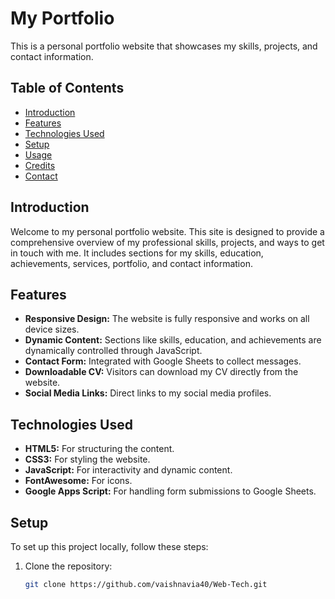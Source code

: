 # My Portfolio

This is a personal portfolio website that showcases my skills, projects, and contact information.

## Table of Contents

- [Introduction](#introduction)
- [Features](#features)
- [Technologies Used](#technologies-used)
- [Setup](#setup)
- [Usage](#usage)
- [Credits](#credits)
- [Contact](#contact)

## Introduction

Welcome to my personal portfolio website. This site is designed to provide a comprehensive overview of my professional skills, projects, and ways to get in touch with me. It includes sections for my skills, education, achievements, services, portfolio, and contact information.

## Features

- **Responsive Design:** The website is fully responsive and works on all device sizes.
- **Dynamic Content:** Sections like skills, education, and achievements are dynamically controlled through JavaScript.
- **Contact Form:** Integrated with Google Sheets to collect messages.
- **Downloadable CV:** Visitors can download my CV directly from the website.
- **Social Media Links:** Direct links to my social media profiles.

## Technologies Used

- **HTML5:** For structuring the content.
- **CSS3:** For styling the website.
- **JavaScript:** For interactivity and dynamic content.
- **FontAwesome:** For icons.
- **Google Apps Script:** For handling form submissions to Google Sheets.

## Setup

To set up this project locally, follow these steps:

1. Clone the repository:
   ```bash
   git clone https://github.com/vaishnavia40/Web-Tech.git

